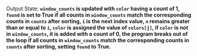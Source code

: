 Output State: **`window_counts` is updated with `color` having a count of 1, `found` is set to True if all counts in `window_counts` match the corresponding counts in `counts` after sorting, `i` is the next index value, `n` remains greater than or equal to `i`, `color` is assigned the value of `colors[j]`, if `color` is not in `window_counts`, it is added with a count of 0, the program breaks out of the loop if all counts in `window_counts` match the corresponding counts in `counts` after sorting, setting `found` to True.**